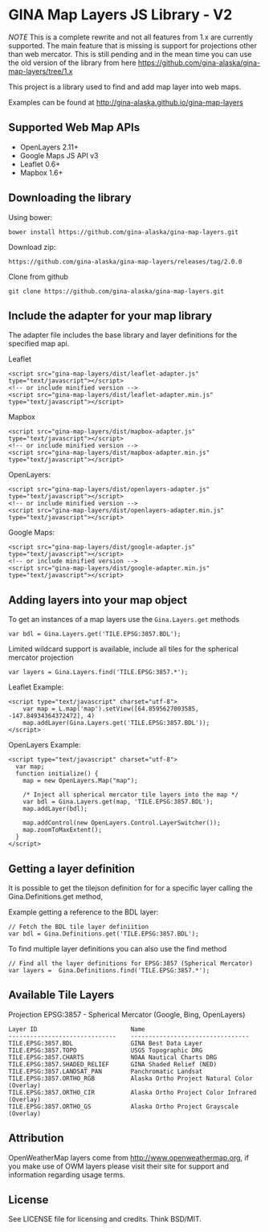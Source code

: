 GINA Map Layers JS Library - V2
==================================

*NOTE* This is a complete rewrite and not all features from 1.x are currently supported.  The main feature that is missing is support for projections other than web mercator.  This is still pending and in the mean time you can use the old version of the library from here https://github.com/gina-alaska/gina-map-layers/tree/1.x

This project is a library used to find and add map layer into web maps.

Examples can be found at http://gina-alaska.github.io/gina-map-layers

Supported Web Map APIs
----------------------

* OpenLayers 2.11+
* Google Maps JS API v3
* Leaflet 0.6+
* Mapbox 1.6+

Downloading the library
-----------------------

Using bower:

    bower install https://github.com/gina-alaska/gina-map-layers.git
    
Download zip:

    https://github.com/gina-alaska/gina-map-layers/releases/tag/2.0.0
    
Clone from github

    git clone https://github.com/gina-alaska/gina-map-layers.git

Include the adapter for your map library
-------------------

The adapter file includes the base library and layer definitions for the specified map api.

  Leaflet

    <script src="gina-map-layers/dist/leaflet-adapter.js" type="text/javascript"></script>
    <!-- or include minified version -->
    <script src="gina-map-layers/dist/leaflet-adapter.min.js" type="text/javascript"></script>   

  Mapbox

    <script src="gina-map-layers/dist/mapbox-adapter.js" type="text/javascript"></script>   
    <!-- or include minified version -->
    <script src="gina-map-layers/dist/mapbox-adapter.min.js" type="text/javascript"></script>   

  OpenLayers: 

    <script src="gina-map-layers/dist/openlayers-adapter.js" type="text/javascript"></script>
    <!-- or include minified version -->
    <script src="gina-map-layers/dist/openlayers-adapter.min.js" type="text/javascript"></script>

  Google Maps: 

    <script src="gina-map-layers/dist/google-adapter.js" type="text/javascript"></script>
    <!-- or include minified version -->
    <script src="gina-map-layers/dist/google-adapter.min.js" type="text/javascript"></script>
  
Adding layers into your map object
--------------------------------------

To get an instances of a map layers use the <code>Gina.Layers.get</code> methods
  
    var bdl = Gina.Layers.get('TILE.EPSG:3857.BDL');

Limited wildcard support is available, include all tiles for the spherical mercator projection
  
    var layers = Gina.Layers.find('TILE.EPSG:3857.*');
    
Leaflet Example:
  
    <script type="text/javascript" charset="utf-8">
        var map = L.map('map').setView([64.8595627003585, -147.84934364372472], 4)
        map.addLayer(Gina.Layers.get('TILE.EPSG:3857.BDL'));
    </script>

OpenLayers Example:

    <script type="text/javascript" charset="utf-8">
      var map;
      function initialize() {
        map = new OpenLayers.Map("map");

        /* Inject all spherical mercator tile layers into the map */
        var bdl = Gina.Layers.get(map, 'TILE.EPSG:3857.BDL');
        map.addLayer(bdl);
        
        map.addControl(new OpenLayers.Control.LayerSwitcher());
        map.zoomToMaxExtent();        
      }
    </script>
    
Getting a layer definition
----------------------

  It is possible to get the tilejson definition for  for a specific layer calling the Gina.Definitions.get method,
    
  Example getting a reference to the BDL layer:
  
    // Fetch the BDL tile layer definiition
    var bdl = Gina.Definitions.get('TILE.EPSG:3857.BDL');
    
  To find multiple layer definitions you can also use the find method
  
    // Find all the layer definitions for EPSG:3857 (Spherical Mercator)
    var layers =  Gina.Definitions.find('TILE.EPSG:3857.*');

Available Tile Layers
---------------------

  Projection EPSG:3857 - Spherical Mercator (Google, Bing, OpenLayers)

    Layer ID                          Name
    ------------------------------    ---------------------------------
    TILE.EPSG:3857.BDL                GINA Best Data Layer
    TILE.EPSG:3857.TOPO               USGS Topographic DRG
    TILE.EPSG:3857.CHARTS             NOAA Nautical Charts DRG
    TILE.EPSG:3857.SHADED_RELIEF      GINA Shaded Relief (NED)
    TILE.EPSG:3857.LANDSAT_PAN        Panchromatic Landsat
    TILE.EPSG:3857.ORTHO_RGB          Alaska Ortho Project Natural Color (Overlay)
    TILE.EPSG:3857.ORTHO_CIR          Alaska Ortho Project Color Infrared (Overlay)
    TILE.EPSG:3857.ORTHO_GS           Alaska Ortho Project Grayscale (Overlay)
<!-- TILE.EPSG:3857.OWM_CLOUDS         OpenWeatherMap Clouds
TILE.EPSG:3857.OWM_PRECIP         OpenWeatherMap Precipitation
TILE.EPSG:3857.OWM_SNOW           OpenWeatherMap Snow
TILE.EPSG:3857.OWM_TEMP           OpenWeatherMap Temperature
TILE.EPSG:3857.OWM_WIND           OpenWeatherMap Wind Speed
TILE.EPSG:3857.OWM_PRESSURE       OpenWeatherMap Pressure
TILE.EPSG:3857.OWM_PRESSURE_CNTR  OpenWeatherMap Pressure Contours -->
    
<!-- Projection EPSG:3338 - Alaskan Albers (OpenLayers)

  Layer ID                        Name
  ------------------------------  ---------------------------------
  TILE.EPSG:3338.BDL              GINA Best Data Layer
  TILE.EPSG:3338.TOPO             USGS Topographic DRG
  TILE.EPSG:3338.SHADED_RELIEF    GINA Shaded Relief (NED)
  TILE.EPSG:3338.OSM              OpenStreetMaps Base Layer
  TILE.EPSG:3338.OSM_OVERLAY      OpenStreetMaps Roads & Cities (Overlay)
  TILE.EPSG:3338.ORTHO_RGB        Alaska Ortho Project Natural Color (Overlay)
  TILE.EPSG:3338.ORTHO_CIR        Alaska Ortho Project Color Infrared (Overlay)
  TILE.EPSG:3338.ORTHO_GS         Alaska Ortho Project Grayscale (Overlay)
  
Projection EPSG:3572 - Alaskan Centric Polar Projection (OpenLayers)

  Layer ID                        Name
  ------------------------------  ---------------------------------
  TILE.EPSG:3572.BDL              GINA Best Data Layer
  TILE.EPSG:3572.OSM              OpenStreetMaps Base Layer
  TILE.EPSG:3572.OSM_OVERLAY      OpenStreetMaps Roads & Cities (Overlay) -->

Attribution
-----------

OpenWeatherMap layers come from http://www.openweathermap.org, if you make use of OWM layers please visit their site for support and
information regarding usage terms.


License
-------

See LICENSE file for licensing and credits.  Think BSD/MIT.
